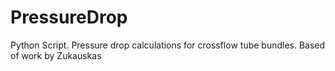 # PressureDrop
Python Script. Pressure drop calculations for crossflow tube bundles. Based of work by Zukauskas
